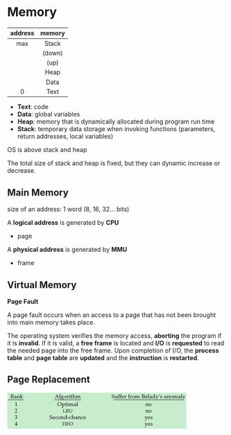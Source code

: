 # Memory 

| address | memory |
| :--: | :--: |
| max | Stack |
| | (down) |
| | (up) |
| | Heap |
| | Data |
| 0 | Text |

- **Text**: code
- **Data**: global variables
- **Heap**: memory that is dynamically allocated during program run time
- **Stack**: temporary data storage when invoking functions (parameters, return addresses, local variables) 

OS is above 
stack and heap

The total size of stack and heap is fixed, but they can dynamic increase or decrease.

## Main Memory

size of an address: 1 word (8, 16, 32... bits)

A **logical address** is generated by **CPU**

- page

A **physical address** is generated by **MMU**

- frame



## Virtual Memory

**Page Fault**

A page fault occurs when an access to a page that has not been brought into main memory takes place. 

The operating system verifies the memory access, **aborting** the program if it is **invalid**. If it is valid, a **free frame** is located and **I/O** is **requested** to read the needed page into the free frame. Upon completion of I/O, the **process table** and **page table** are **updated** and the **instruction** is **restarted**.

## Page Replacement

![](pictures\page-replacement.png)